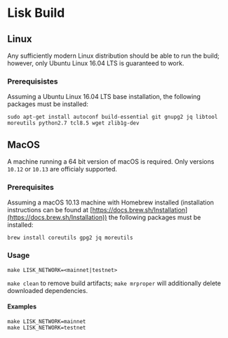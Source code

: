 # Lisk Build

## Linux

Any sufficiently modern Linux distribution should be able to run the build;
however, only Ubuntu Linux 16.04 LTS is guaranteed to work.

### Prerequisistes

Assuming a Ubuntu Linux 16.04 LTS base installation, the following packages
must be installed:

```
sudo apt-get install autoconf build-essential git gnupg2 jq libtool moreutils python2.7 tcl8.5 wget zlib1g-dev
```

## MacOS

A machine running a 64 bit version of macOS is required. Only versions
`10.12` or `10.13` are officialy supported.

### Prerequisites

Assuming a macOS 10.13 machine with Homebrew installed (installation
instructions can be found at
[https://docs.brew.sh/Installation](https://docs.brew.sh/Installation))
the following packages must be installed:

```
brew install coreutils gpg2 jq moreutils
```

### Usage

```
make LISK_NETWORK=<mainnet|testnet>
```

`make clean` to remove build artifacts; `make mrproper` will additionally delete downloaded dependencies.

#### Examples

```
make LISK_NETWORK=mainnet
make LISK_NETWORK=testnet
```
